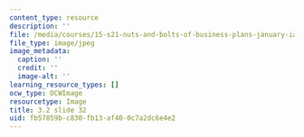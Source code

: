 ```yaml
---
content_type: resource
description: ''
file: /media/courses/15-s21-nuts-and-bolts-of-business-plans-january-iap-2014/fb57859bc830fb13af400c7a2dc6e4e2_Slide32.JPG
file_type: image/jpeg
image_metadata:
  caption: ''
  credit: ''
  image-alt: ''
learning_resource_types: []
ocw_type: OCWImage
resourcetype: Image
title: 3.2 slide 32
uid: fb57859b-c830-fb13-af40-0c7a2dc6e4e2
---
```

